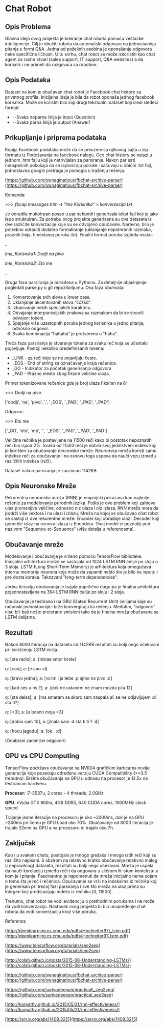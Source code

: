 # Chat Robot

## Opis Problema

Glavna ideja ovog projekta je kreiranje chat robota pomoću veštačke inteligencije. Cilj je obučiti robota da automatski odgovara na jednostavnija pitanja u formi Q&amp;A. Jedna od poželjnih osobina je oponašanje odgovora neke specifične ličnosti. U tu svrhu, chat robot se može iskoristiti kao chat agent za razne stvari (sales support, IT support, Q&amp;A websites) a da korisnik i ne primeti da razgovara sa robotom.

## Opis Podataka

Dataset na kom je obučavan chat robot je Facebook chat history sa privatnog profila. Inicijalna ideja je bila da robot oponaša jednog facebook korisnika. Može se koristiti bilo koji drugi tekstualni dataset koji sledi sledeći format:

- --Svaka neparna linija je input (Question)
- --Svaka parna linija je output (Answer)

## Prikupljanje i priprema podataka

Kopija Facebook podataka može da se preuzme sa njihovog sajta u zip formatu iz Podešavanja na facebook nalogu. Ceo chat history se nalazi u jednom .htm fajlu koji je netrivijalan za parsiranje. Nakon par sati neuspešnih pokušaja da se isparsiraju poruke i sačuvaju u obični .txt fajl, jednostavna google pretraga je pomogla u traženju rešenja.

[https://github.com/ownaginatious/fbchat-archive-parser](https://github.com/ownaginatious/fbchat-archive-parser)

Komanda:

_&gt;&gt;&gt; fbcap messages.htm -t &quot;Ime Korisnika&quot; &gt; konverzacija.txt_

Je odradila mukotrpan posao u par sekundi i generisala tekst fajl koji je jako lepo struktuiran. Za potrebu ovog projekta generisana su dva dataseta iz dve različite konverzacije koje su se odvojeno obučavale. Naravno, bilo je potrebno odraditi dodatno formatiranje (uklanjanje nepotrebnih razmaka, praznih linija, timestamp poruka itd). Finalni format poruka izgleda ovako:

_…_

_Ime\_Korisnika1: Dodji na pivo_

_Ime\_Korisnika2: Eto me_

_…_

Druga faza parsiranja je odrađena u Pythonu. Za detaljnije objašnjenje pogledati parse.py u git repozitorijumu. Ova faza obuhvata:

1. Konvertovanje svih slova u lower case.
2. Uklanjanje akcentovanih slova &quot;čćžšđ&quot;.
3. Izbacivanje nekih specijalnih karaktera.
4. Odvajanje interpunkcijskih znakova sa razmakom da bi se stvorili odvojeni tokeni.
5. Spajanje više uzastopnih poruka jednog korisnika u jedno pitanje, odnosno odgovor.
6. Svaka kombinacija &quot;hahaha&quot; je pretvorena u &quot;haha&quot;.

Treća faza parsiranja je stvaranje tokena za svaku reč koja se učestalo pojavljuje. Postoji nekoliko predefinisanih tokena:

- \_UNK - za reči koje se ne pojavljuju često.
- \_EOS - End of string za označavanje kraja rečenice.
- \_GO - Indikator za početak generisanja odgovora.
- \_PAD - Prazno mesto zbog fiksne veličine ulaza.

Primer tokenizovane rečenice gde je broj ulaza fiksiran na 8:

&gt;&gt;&gt; Dodji na pivo.

[&#39;dodji&#39;, &#39;na&#39;, &#39;pivo&#39;, &#39;.&#39;, &#39;\_EOS&#39;, &#39;\_PAD&#39;, &#39;\_PAD&#39;, &#39;\_PAD&#39;]

Odgovor:

&gt;&gt;&gt; Eto me

[&#39;\_GO&#39;, &#39;eto&#39;, &#39;me&#39;, &#39;.&#39;, &#39;\_EOS&#39;, &#39;\_PAD&#39;, &#39;\_PAD&#39;, &#39;\_PAD&#39;]

Veličina rečnika je postavljena na 11500 reči kako bi postotak nepoznatih reči bio ispod 2%. Svaka od 11500 reči je dobila svoj jedinstveni indeks koji je korišten za obučavanje neuronske mreže. Neuronska mreža koristi samo indekse reči za obučavanje i na osnovu toga uspeva da nauči vezu između različitih indeksa (reči).

Dataset nakon parsiranja je zauzimao 1142KB.

## Opis Neuronske Mreže

Rekurentna neuronska mreža (RNN) je empirijski pokazana kao najbolje rešenje za modelovanje prirodnih jezika. Pošto je ovo problem koji zahteva ulaz promenjive veličine, odnosno niz ulaza i niz izlaza, RNN mreža mora da podrži više vektora i na ulazi i izlazu. Mreža na kojoj se obučavao chat robot se sastoji iz dve rekurentne mreže: Encoder koji obrađuje ulaz i Decoder koji generiše izlaz na osnovu izlaza iz Encodera. Ovaj model je poznatiji pod nazivom &quot;Sequence-to-Sequence&quot; (više detalja u referencama).

## Obučavanje mreže

Modelovanje i obučavanje je vršeno pomoću TensorFlow biblioteke. Inicijalna arhitektura mreže se sastojala od 1024 LSTM RNN ćelije po sloju u 3 sloja. LSTM (Long Short-Term Memory) je arhitektura koja omogućava internu memoriju neurona koja može da zapamti nešto što je bilo na inputu i pre dosta koraka. Takozvani &quot;long-term dependencies&quot;.

Jedna iteracija obučavanja je trajala poprilično dugo pa je finalna arhitektura pojednostavljena na 364 LSTM RNN ćelije po sloju i 2 sloja.

Obučavanje je testirano i na GRU (Gated Recurrent Unit) ćelijama koje su računski jednostavnije i brže konvergiraju ka rešenju. Međutim, &quot;odgovori&quot; nisu bili baš nešto preterano smisleni tako da je finalna mreža obučavana sa LSTM ćelijama.

## Rezultati

Nakon 8000 iteracija na datasetu od 1142KB rezultati su bolji nego očekivani pri korišćenju LSTM ćelija.

q: [sta radis]; a: [nistaa smor brate]

q: [cao]; a: [e cao :d]

q: [kravo jedna]; a: [volim i ja tebe :p ajmo na pivo :d]

q: [kad ces u ns ?]; a: [dok ne ustanem ne znam mozda pila 12]

q: [sta delas]; a: [ma smaram se skoro sam zaspala ali se ne odjavljujem :d sta ti?]

q: [&lt;3]; a: [e bosno moja  &lt;3]

q: [dobio sam 10]; a: [znala sam :d sta ti ti ? :d]

q: [hocu jagodu]; a: [ok . :d]

(Odabrani zanimljivi odgovori)

## GPU vs CPU Computing

TensorFlow podržava obučavanje na NVIDIA grafičkim karticama novije generacije koje poseduju određenu verziju CUDA Compatibility (&gt;=3.5 trenutno). Brzina obučavanja na GPU u odnosu na procesor je 12.5x na testiranom hardveru.

**Procesor:** i7-3537u, 2 cores - 4 threads, 2.0GHz

**GPU:** nVidia GTX 960m, 4GB DDR5, 640 CUDA cores, 1000MHz clock speed

Trajanje jedne iteracije na procesoru je oko ~3000ms, dok je na GPU  ~240ms pri čemu je GPU Load oko 70%. Obučavanje od 8000 iteracija je trajalo 32min na GPU a na procesoru bi trajalo oko 7h.

## Zaključak

Kao i u svakom chatu, postojalo je mnogo grešaka i mnogo istih reči koji su različito napisani. S obzirom na relativno kratko obučavanje relativno malog (i nepravilnog) dataseta, rezultati su bolji nego očekivani. Mreža je uspela da nauči korelaciju između reči i da odgovara u sličnom ili istom kontekstu u kom je i pitanje. Fascinantno je napomenuti da mreža inicijalno nema pojam o tome šta je reč i rečenica. Obučavanje se vrši na indeksima iz rečnika koji je generisan pri trećoj fazi parsiranja i sve što mreža na ulaz prima su Integeri koji predstavljaju indeks iz rečnika [0, 11500].

Trenutno, chat robot ne vodi evidenciju o prethodnim porukama i ne može da vodi konverzaciju. Nastavak ovog projekta bi bio unapređenje chat robota da vodi konverzaciju kroz više poruka.

Reference

[http://deeplearning.cs.cmu.edu/pdfs/Hochreiter97\_lstm.pdf](http://deeplearning.cs.cmu.edu/pdfs/Hochreiter97_lstm.pdf)

[https://www.tensorflow.org/tutorials/seq2seq](https://www.tensorflow.org/tutorials/seq2seq)

[http://colah.github.io/posts/2015-08-Understanding-LSTMs/](http://colah.github.io/posts/2015-08-Understanding-LSTMs/)

[https://github.com/ownaginatious/fbchat-archive-parser](https://github.com/ownaginatious/fbchat-archive-parser)

[https://github.com/suriyadeepan/practical\_seq2seq](https://github.com/suriyadeepan/practical_seq2seq)

[http://karpathy.github.io/2015/05/21/rnn-effectiveness/](http://karpathy.github.io/2015/05/21/rnn-effectiveness/)

[https://arxiv.org/abs/1409.3215](https://arxiv.org/abs/1409.3215)